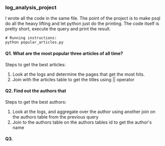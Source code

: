 ### log_analysis_project

I wrote all the code in the same file. The point of the project is to make psql do all the heavy lifting and let python 
just do the printing. The code itself is pretty short, execute the query and print the result. 
```
# Running instructions:
python popular_articles.py
```



#### Q1. What are the most popular three articles of all time? 

Steps to get the best articles:
1) Look at the logs and determine the pages that get the most hits.
2) Join with the articles table to get the titles using || operator

#### Q2. Find out the authors that 

Steps to get the best authors:
1) Look at the logs, and aggregate over the author using another join on the authors table from the previous query
2) Join to the authors table on the authors tables id to get the author's name

#### Q3.